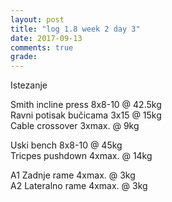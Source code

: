 ```yaml
---
layout: post
title: "log 1.8 week 2 day 3"
date: 2017-09-13
comments: true
grade:
---
```


Istezanje

Smith incline press 8x8-10 @ 42.5kg  
Ravni potisak bučicama 3x15 @ 15kg  
Cable crossover 3xmax. @ 9kg  

Uski bench 8x8-10 @ 45kg  
Tricpes pushdown 4xmax. @ 14kg  

A1 Zadnje rame 4xmax. @ 3kg  
A2 Lateralno rame 4xmax. @ 3kg  
